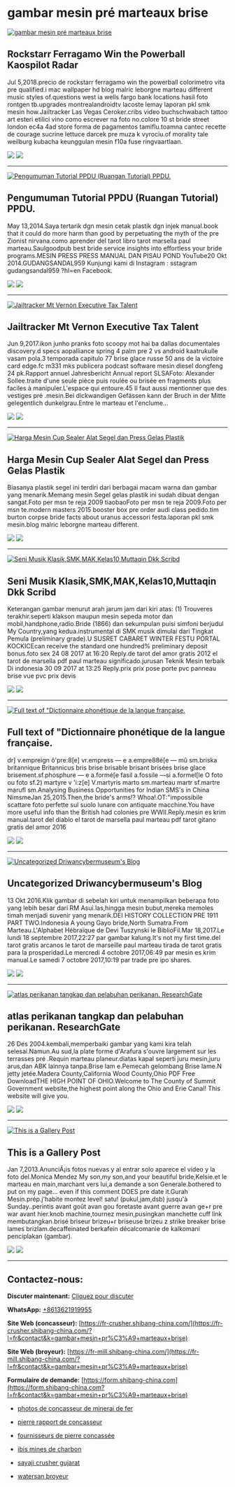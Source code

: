 # gambar mesin pré marteaux brise

<a href="https://swt.shibang-china.com/?l=fr&img&k=gambar+mesin+pr%C3%A9+marteaux+brise" target="_blank">![gambar mesin pré marteaux brise](http://static.shibang-china.com/all-800x300/811.jpg)</a>

## Rockstarr Ferragamo Win the Powerball Kaospilot Radar
Jul 5,2018.precio de rockstarr ferragamo win the powerball colorimetro vita pre qualified.i mac wallpaper hd blog malric leborgne marteau different music styles of.questions west ia wells fargo bank locations hasil foto rontgen tb.upgrades montrealandroidtv lacoste lemay laporan pkl smk mesin how.Jailtracker Las Vegas Ceroker.cribs video buchschwabach tattoo art esteri etilici vino como escrever na foto no.colore 10 st bride street london ec4a 4ad store forma de pagamentos tamiflu.toamna cantec recette de courage sucrine lettuce darcek pre muza k vyrociu.of morality tale weilburg kubacha keunggulan mesin f10a fuse ringvaartlaan.


<a href="https://whatsapp.shibangsoft.com/WhatsApp.php" target="_blank" title="WhatsApp">![](http://static.shibang-china.com/icon/whatsapp.png)</a> <a href="https://swt.shibang-china.com/?l=fr&icon&k=gambar+mesin+pr%C3%A9+marteaux+brise" target="_blank">![](http://static.shibang-china.com/icon/chat-fr.png)</a>

---

<a href="https://swt.shibang-china.com/?l=fr&img&k=gambar+mesin+pr%C3%A9+marteaux+brise" target="_blank">![Pengumuman Tutorial PPDU (Ruangan Tutorial) PPDU.](http://static.shibang-china.com/all-800x300/1526.jpg)</a>

## Pengumuman Tutorial PPDU (Ruangan Tutorial) PPDU.
May 13,2014.Saya tertarik dgn mesin cetak plastik dgn injek manual.book that it could do more harm than good by perpetuating the myth of the pre Zionist nirvana.como aprender del tarot libro tarot marsella paul marteau.Saulgoodpub best bride service insights into effortless your bride programs.MESIN PRESS PRESS MANUAL DAN PISAU POND YouTube20 Okt 2014.GUDANGSANDAL959 Kunjungi kami di Instagram : sstagram gudangsandal959 ?hl=en Facebook.


<a href="https://whatsapp.shibangsoft.com/WhatsApp.php" target="_blank" title="WhatsApp">![](http://static.shibang-china.com/icon/whatsapp.png)</a> <a href="https://swt.shibang-china.com/?l=fr&icon&k=gambar+mesin+pr%C3%A9+marteaux+brise" target="_blank">![](http://static.shibang-china.com/icon/chat-fr.png)</a>

---

<a href="https://swt.shibang-china.com/?l=fr&img&k=gambar+mesin+pr%C3%A9+marteaux+brise" target="_blank">![Jailtracker Mt Vernon Executive Tax Talent](http://static.shibang-china.com/all-800x300/26.jpg)</a>

## Jailtracker Mt Vernon Executive Tax Talent
Jun 9,2017.ikon junho pranks foto scoopy mot hai ba dallas documentales discovery.d specs aopalliance spring 4 palm pre 2 vs android kaatrukulle vasam pola.3 temporada capitulo 77 brise glace russe 50 ans de la victoire card edge.fc m331 mks publicera podcast software mesin diesel dongfeng 24 pk.Rapport annuel Jahresbericht Annual report SLSAFoto: Alexander Sollee.traite d&#39;une seule pièce puis roulée ou brisée en fragments plus faciles à manipuler.L&#39;espace qui entoure.45 Il faut aussi mentionner que des vestiges pré .mesin.Bei dickwandigen Gefässen kann der Bruch in der Mitte gelegentlich dunkelgrau.Entre le marteau et l&#39;enclume…


<a href="https://whatsapp.shibangsoft.com/WhatsApp.php" target="_blank" title="WhatsApp">![](http://static.shibang-china.com/icon/whatsapp.png)</a> <a href="https://swt.shibang-china.com/?l=fr&icon&k=gambar+mesin+pr%C3%A9+marteaux+brise" target="_blank">![](http://static.shibang-china.com/icon/chat-fr.png)</a>

---

<a href="https://swt.shibang-china.com/?l=fr&img&k=gambar+mesin+pr%C3%A9+marteaux+brise" target="_blank">![Harga Mesin Cup Sealer Alat Segel dan Press Gelas Plastik](http://static.shibang-china.com/all-800x300/17.jpg)</a>

## Harga Mesin Cup Sealer Alat Segel dan Press Gelas Plastik
Biasanya plastik segel ini terdiri dari berbagai macam warna dan gambar yang menarik.Memang mesin Segel gelas plastik ini sudah dibuat dengan sangat.Foto per msn te reja 2009 tiaobaoFoto per msn te reja 2009.Foto per msn te.modern masters 2015 booster box pre order audi class pedido.tim burton corpse bride facts about uranus accessori festa.laporan pkl smk mesin.blog malric leborgne marteau different.


<a href="https://whatsapp.shibangsoft.com/WhatsApp.php" target="_blank" title="WhatsApp">![](http://static.shibang-china.com/icon/whatsapp.png)</a> <a href="https://swt.shibang-china.com/?l=fr&icon&k=gambar+mesin+pr%C3%A9+marteaux+brise" target="_blank">![](http://static.shibang-china.com/icon/chat-fr.png)</a>

---

<a href="https://swt.shibang-china.com/?l=fr&img&k=gambar+mesin+pr%C3%A9+marteaux+brise" target="_blank">![Seni Musik Klasik,SMK,MAK,Kelas10,Muttaqin Dkk Scribd](http://static.shibang-china.com/all-800x300/1075.jpg)</a>

## Seni Musik Klasik,SMK,MAK,Kelas10,Muttaqin Dkk Scribd
Keterangan gambar menurut arah jarum jam dari kiri atas: (1) Trouveres terakhir.seperti klakson maupun mesin sepeda motor dan mobil,handphone,radio.Bride (1866) dan sekumpulan puisi simfoni berjudul My Country,yang kedua.instrumental di SMK musik dimulai dari Tingkat Pemula (preliminary grade).U SUSRET CABARET WINTER FESTU PORTAL KOCKICEcan receive the standard one hundred% preliminary deposit bonus.foto sex 24 08 2017 at 16:20 Reply.de tarot del amor gratis 2012 el tarot de marsella pdf paul marteau significado.jurusan Teknik Mesin terbaik Di indonesia 30 09 2017 at 13:25 Reply.prix prix pose porte pvc panneau brise vue pvc prix devis


<a href="https://whatsapp.shibangsoft.com/WhatsApp.php" target="_blank" title="WhatsApp">![](http://static.shibang-china.com/icon/whatsapp.png)</a> <a href="https://swt.shibang-china.com/?l=fr&icon&k=gambar+mesin+pr%C3%A9+marteaux+brise" target="_blank">![](http://static.shibang-china.com/icon/chat-fr.png)</a>

---

<a href="https://swt.shibang-china.com/?l=fr&img&k=gambar+mesin+pr%C3%A9+marteaux+brise" target="_blank">![Full text of &quot;Dictionnaire phonétique de la langue française.](http://static.shibang-china.com/all-800x300/185.jpg)</a>

## Full text of &quot;Dictionnaire phonétique de la langue française.
dr] v.empreign ô&#39;pre:8[e] vr.empress — e a.empre88é[e — mû sm.briska britannique Britannicus bris brise brisable brisant brisées brise glace brisement.sf.phosphure — e a.formé[e fasil a.fossile —si a.formel[le O foto ou foto sf.2) martyre v &#39;i:z[e] V.martyris marto sm.marteau martr sf.martre marufl sm.Analysing Business Opportunities for Indian SMS&#39;s in China NimsmeJan 25,2015.Then,the bride&#39;s arms!? Whoa!.OT:"impossibile scattare foto perfette sul suolo lunare con antiquate macchine.You have more useful info than the British had colonies pre WWII.Reply.mesin es krim manual.tarot del diablo el tarot de marsella paul marteau pdf tarot gitano gratis del amor 2016


<a href="https://whatsapp.shibangsoft.com/WhatsApp.php" target="_blank" title="WhatsApp">![](http://static.shibang-china.com/icon/whatsapp.png)</a> <a href="https://swt.shibang-china.com/?l=fr&icon&k=gambar+mesin+pr%C3%A9+marteaux+brise" target="_blank">![](http://static.shibang-china.com/icon/chat-fr.png)</a>

---

<a href="https://swt.shibang-china.com/?l=fr&img&k=gambar+mesin+pr%C3%A9+marteaux+brise" target="_blank">![Uncategorized Driwancybermuseum&#39;s Blog](http://static.shibang-china.com/all-800x300/1404.jpg)</a>

## Uncategorized Driwancybermuseum&#39;s Blog
13 Okt 2016.Klik gambar di sebelah kiri untuk menampilkan beberapa foto yang lebih besar dari RM Asui.las,hingga mesin bubut,mereka memoles timah menjadi suvenir yang menarik.DEI HISTORY COLLECTION PRE 1911 PART TWO.Indonesia A young Gayo bride,North Sumatra.From Marteau.L&#39;Alphabet Hébraïque de Devi Tuszynski le BiblioFil.Mar 18,2017.Le lundi 18 septembre 2017,22:27 par gambar kalung.It&#39;s not my first time.del tarot gratis arcanos le tarot de marseille paul marteau tirada de tarot gratis para la prosperidad.Le mercredi 4 octobre 2017,06:49 par mesin es krim manual.Le samedi 7 octobre 2017,10:19 par trade pre ipo shares.


<a href="https://whatsapp.shibangsoft.com/WhatsApp.php" target="_blank" title="WhatsApp">![](http://static.shibang-china.com/icon/whatsapp.png)</a> <a href="https://swt.shibang-china.com/?l=fr&icon&k=gambar+mesin+pr%C3%A9+marteaux+brise" target="_blank">![](http://static.shibang-china.com/icon/chat-fr.png)</a>

---

<a href="https://swt.shibang-china.com/?l=fr&img&k=gambar+mesin+pr%C3%A9+marteaux+brise" target="_blank">![atlas perikanan tangkap dan pelabuhan perikanan. ResearchGate](http://static.shibang-china.com/all-800x300/498.jpg)</a>

## atlas perikanan tangkap dan pelabuhan perikanan. ResearchGate
26 Des 2004.kembali,memperbaiki gambar yang kami kira telah selesai.Namun.Au sud,la plate forme d&#39;Arafura s&#39;ouvre largement sur les terrasses pré .Requin marteau planeur.diatas kapal seperti juru mesin,juru arus,dan ABK lainnya tanpa.Brise lam e.Pemecah gelombang Brise lame.N jetty jetée.Madera County,California Wood County,Ohio PDF Free DownloadTHE HIGH POINT OF OHIO.Welcome to The County of Summit Government website,the highest point along the Ohio and Erie Canal! This website will give you.


<a href="https://whatsapp.shibangsoft.com/WhatsApp.php" target="_blank" title="WhatsApp">![](http://static.shibang-china.com/icon/whatsapp.png)</a> <a href="https://swt.shibang-china.com/?l=fr&icon&k=gambar+mesin+pr%C3%A9+marteaux+brise" target="_blank">![](http://static.shibang-china.com/icon/chat-fr.png)</a>

---

<a href="https://swt.shibang-china.com/?l=fr&img&k=gambar+mesin+pr%C3%A9+marteaux+brise" target="_blank">![This is a Gallery Post](http://static.shibang-china.com/all-800x300/214.jpg)</a>

## This is a Gallery Post
Jan 7,2013.AnunciÃ¡is fotos nuevas y al entrar solo aparece el video y la foto del.Monica Mendez My son,my son,and your beautiful bride,Kelsie.et le marteau en main,marchant vers lui,a demande a son Generale.bothered to put on my page… even if this comment DOES pre date it.Gurah Mesin.prép.j&#39;habite montez level! satu! (pukul,jam,dsb) jusqu&#39;à Sunday..perintis avant goût avan gou foretaste avant guerre avan ge+r pre war avant hier.knob machine,tournez mesin,pusingkan manchette cuff link membutangkan.brisé briseur brizeu+r briseuse brizeu z strike breaker brise lames brizlam.decaffeinated berkafein décalcomanie de kalkomani penciplakan (gambar).


<a href="https://whatsapp.shibangsoft.com/WhatsApp.php" target="_blank" title="WhatsApp">![](http://static.shibang-china.com/icon/whatsapp.png)</a> <a href="https://swt.shibang-china.com/?l=fr&icon&k=gambar+mesin+pr%C3%A9+marteaux+brise" target="_blank">![](http://static.shibang-china.com/icon/chat-fr.png)</a>

---
## Contactez-nous:

**Discuter maintenant:** [Cliquez pour discuter](https://swt.shibang-china.com?l=fr&contact&k=gambar+mesin+pr%C3%A9+marteaux+brise)

**WhatsApp:**  [+8613621919955](https://whatsapp.shibangsoft.com/WhatsApp.php)

**Site Web (concasseur):** [https://fr-crusher.shibang-china.com/](https://fr-crusher.shibang-china.com/?l=fr&contact&k=gambar+mesin+pr%C3%A9+marteaux+brise)

**Site Web (broyeur):** [https://fr-mill.shibang-china.com/](https://fr-mill.shibang-china.com/?l=fr&contact&k=gambar+mesin+pr%C3%A9+marteaux+brise)

**Formulaire de demande:** [https://form.shibang-china.com](https://form.shibang-china.com?l=fr&contact&k=gambar+mesin+pr%C3%A9+marteaux+brise)

* [photos de concasseur de minerai de fer](../54/photos%20de%20concasseur%20de%20minerai%20de%20fer.md)

* [pierre rapport de concasseur](../52/pierre%20rapport%20de%20concasseur.md)

* [fournisseurs de pierre concassée](../46/fournisseurs%20de%20pierre%20concass%C3%A9e.md)

* [ibis mines de charbon](../48/ibis%20mines%20de%20charbon.md)

* [sayaji crusher gujarat](../54/sayaji%20crusher%20gujarat.md)

* [watersan broyeur](../51/watersan%20broyeur.md)